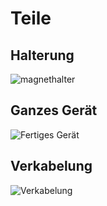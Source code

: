 # Teile

## Halterung

![magnethalter](./magnethalter.jpg)

## Ganzes Gerät

![Fertiges Gerät](./Fertiges_Geraet.jpg)

## Verkabelung

![Verkabelung](./Verkabelung_Sensor.png)
 